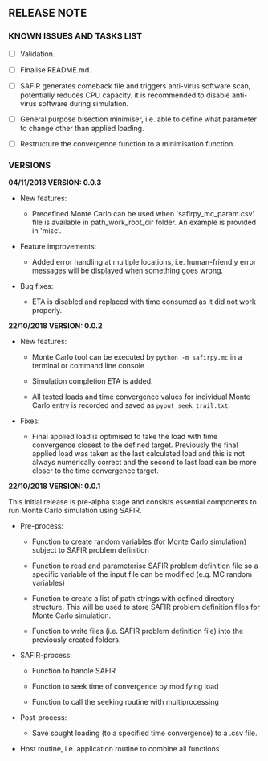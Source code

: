 ## RELEASE NOTE

### KNOWN ISSUES AND TASKS LIST

- [ ] Validation.
 
- [ ] Finalise README.md.

- [ ] SAFIR generates comeback file and triggers anti-virus software scan, potentially reduces CPU capacity. it is recommended to disable anti-virus software during simulation.

- [ ] General purpose bisection minimiser, i.e. able to define what parameter to change other than applied loading.

- [ ] Restructure the convergence function to a minimisation function.


### VERSIONS

**04/11/2018 VERSION: 0.0.3**

- New features:
    - Predefined Monte Carlo can be used when 'safirpy_mc_param.csv' file is available in path_work_root_dir folder. An example is provided in 'misc'.

- Feature improvements:
    - Added error handling at multiple locations, i.e. human-friendly error messages will be displayed when something goes wrong.

- Bug fixes:
    - ETA is disabled and replaced with time consumed as it did not work properly.

**22/10/2018 VERSION: 0.0.2**

- New features:

    - Monte Carlo tool can be executed by `python -m safirpy.mc` in a terminal or command line console
    
    - Simulation completion ETA is added.
    
    - All tested loads and time convergence values for individual Monte Carlo entry is recorded and saved as `pyout_seek_trail.txt`.

- Fixes:

    - Final applied load is optimised to take the load with time convergence closest to the defined target. Previously the final applied load was taken as the last calculated load and this is not always numerically correct and the second to last load can be more closer to the time convergence target.


**22/10/2018 VERSION: 0.0.1**

This initial release is pre-alpha stage and consists essential components to run Monte Carlo simulation using SAFIR.

- Pre-process:

    - Function to create random variables (for Monte Carlo simulation) subject to SAFIR problem definition

    - Function to read and parameterise SAFIR problem definition file so a specific variable of the input file can be modified (e.g. MC random variables)

    - Function to create a list of path strings with defined directory structure. This will be used to store SAFIR problem definition files for Monte Carlo simulation.

    - Function to write files (i.e. SAFIR problem definition file) into the previously created folders.

- SAFIR-process:

    - Function to handle SAFIR
    
    - Function to seek time of convergence by modifying load
    
    - Function to call the seeking routine with multiprocessing
    
- Post-process:
  
    - Save sought loading (to a specified time convergence) to a .csv file.
    
- Host routine, i.e. application routine to combine all functions
